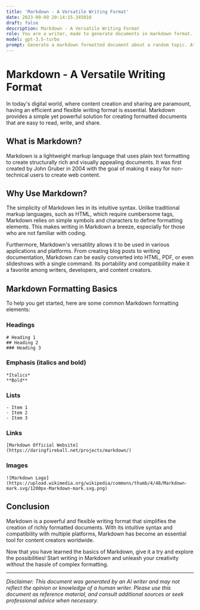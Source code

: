 ```yaml
---
title: 'Markdown - A Versatile Writing Format'
date: 2023-09-09 20:14:15.345010
draft: false
description: Markdown - A Versatile Writing Format
role: You are a writer, made to generate documents in markdown format. It is very important that all of the documents you generate are in valid markdown format.
model: gpt-3.5-turbo
prompt: Generate a markdown formatted document about a random topic. At the bottom, include a disclaimer explaining that the document was generated by you. The first line of the document should be the title. Make sure that the entire document is in proper markdown format, using a mix of various tags to make the document visually appealing.
---
```


# Markdown - A Versatile Writing Format

In today's digital world, where content creation and sharing are paramount, having an efficient and flexible writing format is essential. Markdown provides a simple yet powerful solution for creating formatted documents that are easy to read, write, and share.

## What is Markdown?

Markdown is a lightweight markup language that uses plain text formatting to create structurally rich and visually appealing documents. It was first created by John Gruber in 2004 with the goal of making it easy for non-technical users to create web content.

## Why Use Markdown?

The simplicity of Markdown lies in its intuitive syntax. Unlike traditional markup languages, such as HTML, which require cumbersome tags, Markdown relies on simple symbols and characters to define formatting elements. This makes writing in Markdown a breeze, especially for those who are not familiar with coding.

Furthermore, Markdown's versatility allows it to be used in various applications and platforms. From creating blog posts to writing documentation, Markdown can be easily converted into HTML, PDF, or even slideshows with a single command. Its portability and compatibility make it a favorite among writers, developers, and content creators.

## Markdown Formatting Basics

To help you get started, here are some common Markdown formatting elements:

### Headings

```
# Heading 1
## Heading 2
### Heading 3
```

### Emphasis (italics and bold)

```
*Italics*
**Bold**
```

### Lists

```
- Item 1
- Item 2
- Item 3
```

### Links

```
[Markdown Official Website](https://daringfireball.net/projects/markdown/)
```

### Images

```
![Markdown Logo](https://upload.wikimedia.org/wikipedia/commons/thumb/4/48/Markdown-mark.svg/1200px-Markdown-mark.svg.png)
```

## Conclusion

Markdown is a powerful and flexible writing format that simplifies the creation of richly formatted documents. With its intuitive syntax and compatibility with multiple platforms, Markdown has become an essential tool for content creators worldwide.

Now that you have learned the basics of Markdown, give it a try and explore the possibilities! Start writing in Markdown and unleash your creativity without the hassle of complex formatting.

---

*Disclaimer: This document was generated by an AI writer and may not reflect the opinion or knowledge of a human writer. Please use this document as reference material, and consult additional sources or seek professional advice when necessary.*